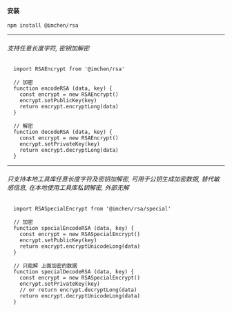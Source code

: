 #### 安装

```
npm install @imchen/rsa
```
----------
###### 支持任意长度字符, 密钥加解密
```
  import RSAEncrypt from '@imchen/rsa'

  // 加密
  function encodeRSA (data, key) {
    const encrypt = new RSAEncrypt()
    encrypt.setPublicKey(key)
    return encrypt.encryptLong(data)
  }

  // 解密
  function decodeRSA (data, key) {
    const encrypt = new RSAEncrypt()
    encrypt.setPrivateKey(key)
    return encrypt.decryptLong(data)
  }
```
-----------------
###### 只支持本地工具库任意长度字符及密钥加解密, 可用于公钥生成加密数据, 替代敏感信息, 在本地使用工具库私钥解密, 外部无解
```
  import RSASpecialEncrypt from '@imchen/rsa/special'

  // 加密
  function specialEncodeRSA (data, key) {
    const encrypt = new RSASpecialEncrypt()
    encrypt.setPublicKey(key)
    return encrypt.encryptUnicodeLong(data)
  }

  // 只能解 上面加密的数据
  function specialDecodeRSA (data, key) {
    const encrypt = new RSASpecialEncrypt()
    encrypt.setPrivateKey(key)
    // or return encrypt.decryptLong(data)
    return encrypt.decryptUnicodeLong(data)
  }
```

